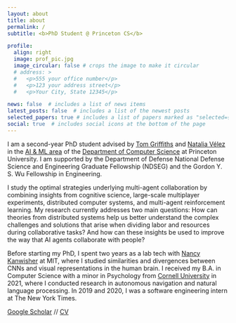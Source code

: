 ```yaml
---
layout: about
title: about
permalink: /
subtitle: <b>PhD Student @ Princeton CS</b>

profile:
  align: right
  image: prof_pic.jpg
  image_circular: false # crops the image to make it circular
  # address: >
  #   <p>555 your office number</p>
  #   <p>123 your address street</p>
  #   <p>Your City, State 12345</p>

news: false  # includes a list of news items
latest_posts: false  # includes a list of the newest posts
selected_papers: true # includes a list of papers marked as "selected={true}"
social: true  # includes social icons at the bottom of the page
---
```


I am a second-year PhD student advised by <a href="https://cocosci.princeton.edu/index.php" target="_blank">Tom Griffiths</a> and <a href="https://nataliavelez.org/" target="_blank">Natalia Vélez</a> in the <a href="https://aiml.cs.princeton.edu/" target="_blank">AI & ML area</a> of the <a href="https://www.cs.princeton.edu/" target="_blank">Department of Computer Science</a> at Princeton University. I am supported by the Department of Defense National Defense Science and Engineering Graduate Fellowship (NDSEG) and the Gordon Y. S. Wu Fellowship in Engineering.

I study the optimal strategies underlying multi-agent collaboration by combining insights from cognitive science, large-scale multiplayer experiments, distributed computer systems, and multi-agent reinforcement learning. My research currently addresses two main questions: How can theories from distributed systems help us better understand the complex challenges and solutions that arise when dividing labor and resources during collaborative tasks? And how can these insights be used to improve the way that AI agents collaborate with people? 

Before starting my PhD, I spent two years as a lab tech with <a href="https://web.mit.edu/bcs/nklab/index.shtml" target="_blank">Nancy Kanwisher</a> at MIT, where I studied similarities and divergences between CNNs and visual representations in the human brain. I received my B.A. in Computer Science with a minor in Psychology from <a href="https://as.cornell.edu/" target="_blank">Cornell University</a> in 2021, where I conducted research in autonomous navigation and natural language processing. In 2019 and 2020, I was a software engineering intern at The New York Times. 

<a href="https://scholar.google.com/citations?hl=en&user=jhdQGeUAAAAJ" target="_blank">Google Scholar</a> // <a href="https://docs.google.com/document/d/1Y9JUzUlbUicyHbFhpkmd3YkJkptnVIExOXfTXTfao-I/edit?usp=sharing" target="_blank">CV</a>